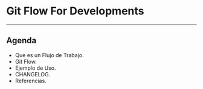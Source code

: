 # Git Flow For Developments

------------------------------------------------------

## Agenda

- Que es un Flujo de Trabajo.
- Git Flow.
- Ejemplo de Uso.
- CHANGELOG.
- Referencias.
